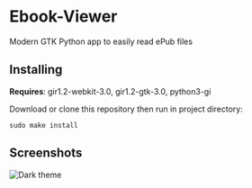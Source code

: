 # Ebook-Viewer
Modern GTK Python app to easily read ePub files

## Installing

**Requires**: gir1.2-webkit-3.0, gir1.2-gtk-3.0, python3-gi

Download or clone this repository then run in project directory:

```sudo make install```

## Screenshots

![Dark theme](https://i.imgur.com/sQNZ3vi.png)

